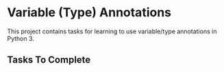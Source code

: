 # Variable (Type) Annotations
This project contains tasks for learning to use variable/type annotations in Python 3.

## Tasks To Complete
